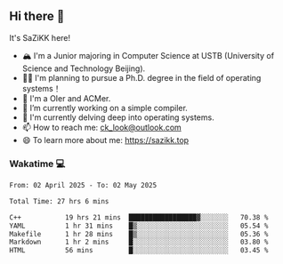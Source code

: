 ## Hi there 👋

It's SaZiKK here!

- 🏔️ I'm a Junior majoring in Computer Science  at USTB (University of Science and Technology Beijing).
- 🧑‍🎓 I'm planning to pursue a Ph.D. degree in the field of operating systems！
- 🚀 I'm a OIer and ACMer.
- 🔭 I’m currently working on a simple compiler.
- 🌱 I'm currently delving deep into operating systems.
- 📫 How to reach me: ck_look@outlook.com
- 😄 To learn more about me: https://sazikk.top

  
<!--
**SaZiKK/SaZiKK** is a ✨ _special_ ✨ repository because its `README.md` (this file) appears on your GitHub profile.

Here are some ideas to get you started:

- 🔭 I’m currently working on ...
- 🌱 I’m currently learning ...
- 👯 I’m looking to collaborate on ...
- 🤔 I’m looking for help with ...
- 💬 Ask me about ...
- 📫 How to reach me: ...
- 😄 Pronouns: ...
- ⚡ Fun fact: ...
-->

### Wakatime 💻

<!--START_SECTION:waka-->

```txt
From: 02 April 2025 - To: 02 May 2025

Total Time: 27 hrs 6 mins

C++           19 hrs 21 mins  █████████████████▓░░░░░░░   70.38 %
YAML          1 hr 31 mins    █▒░░░░░░░░░░░░░░░░░░░░░░░   05.54 %
Makefile      1 hr 28 mins    █▒░░░░░░░░░░░░░░░░░░░░░░░   05.36 %
Markdown      1 hr 2 mins     █░░░░░░░░░░░░░░░░░░░░░░░░   03.80 %
HTML          56 mins         █░░░░░░░░░░░░░░░░░░░░░░░░   03.45 %
```

<!--END_SECTION:waka-->
